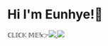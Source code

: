 # Hi I'm Eunhye!🐰

ℂ𝕃𝕀ℂ𝕂 𝕄𝔼!👉<a href="https://blog.naver.com/studyeunhye/222758339206">![](https://img.shields.io/badge/BLOG-03C75A?style=flatsquare&logo=NAVER&logoColor=white)
  ![](https://img.shields.io/badge/HTML5-E34F26?style=flatsquare&logo=HTML5&logoColor=white)

